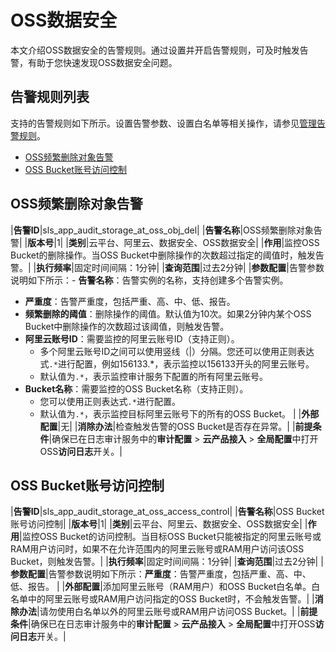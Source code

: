 # OSS数据安全

本文介绍OSS数据安全的告警规则。通过设置并开启告警规则，可及时触发告警，有助于您快速发现OSS数据安全问题。

## 告警规则列表

支持的告警规则如下所示。设置告警参数、设置白名单等相关操作，请参见[管理告警规则](/intl.zh-CN/应用中心（App）/日志审计服务/告警/管理告警规则.md)。

-   [OSS频繁删除对象告警](#section_w02_agu_82a)
-   [OSS Bucket账号访问控制](#section_lkb_bbc_0ul)

## OSS频繁删除对象告警

|**告警ID**|sls\_app\_audit\_storage\_at\_oss\_obj\_del|
|**告警名称**|OSS频繁删除对象告警|
|**版本号**|1|
|**类别**|云平台、阿里云、数据安全、OSS数据安全|
|**作用**|监控OSS Bucket的删除操作。当OSS Bucket中删除操作的次数超过指定的阈值时，触发告警。|
|**执行频率**|固定时间间隔：1分钟|
|**查询范围**|过去2分钟|
|**参数配置**|告警参数说明如下所示：-   **告警名称**：告警实例的名称，支持创建多个告警实例。
-   **严重度**：告警严重度，包括严重、高、中、低、报告。
-   **频繁删除的阈值**：删除操作的阈值。默认值为10次。如果2分钟内某个OSS Bucket中删除操作的次数超过该阈值，则触发告警。
-   **阿里云账号ID**：需要监控的阿里云账号ID（支持正则）。
    -   多个阿里云账号ID之间可以使用竖线（\|）分隔。您还可以使用正则表达式`.*`进行配置，例如156133.\*，表示监控以156133开头的阿里云账号。
    -   默认值为`.*`，表示监控审计服务下配置的所有阿里云账号。
-   **Bucket名称**：需要监控的OSS Bucket名称（支持正则）。
    -   您可以使用正则表达式`.*`进行配置。
    -   默认值为`.*`，表示监控目标阿里云账号下的所有的OSS Bucket。 |
|**外部配置**|无|
|**消除办法**|检查触发告警的OSS Bucket是否存在异常。|
|**前提条件**|确保已在日志审计服务中的**审计配置** \> **云产品接入** \> **全局配置**中打开OSS**访问日志**开关。|

## OSS Bucket账号访问控制

|**告警ID**|sls\_app\_audit\_storage\_at\_oss\_access\_control|
|**告警名称**|OSS Bucket账号访问控制|
|**版本号**|1|
|**类别**|云平台、阿里云、数据安全、OSS数据安全|
|**作用**|监控OSS Bucket的访问控制。当目标OSS Bucket只能被指定的阿里云账号或RAM用户访问时，如果不在允许范围内的阿里云账号或RAM用户访问该OSS Bucket，则触发告警。|
|**执行频率**|固定时间间隔：1分钟|
|**查询范围**|过去2分钟|
|**参数配置**|告警参数说明如下所示：**严重度**：告警严重度，包括严重、高、中、低、报告。 |
|**外部配置**|添加阿里云账号（RAM用户）和OSS Bucket白名单。白名单中的阿里云账号或RAM用户访问指定的OSS Bucket时，不会触发告警。|
|**消除办法**|请勿使用白名单以外的阿里云账号或RAM用户访问OSS Bucket。|
|**前提条件**|确保已在日志审计服务中的**审计配置** \> **云产品接入** \> **全局配置**中打开OSS**访问日志**开关。|

